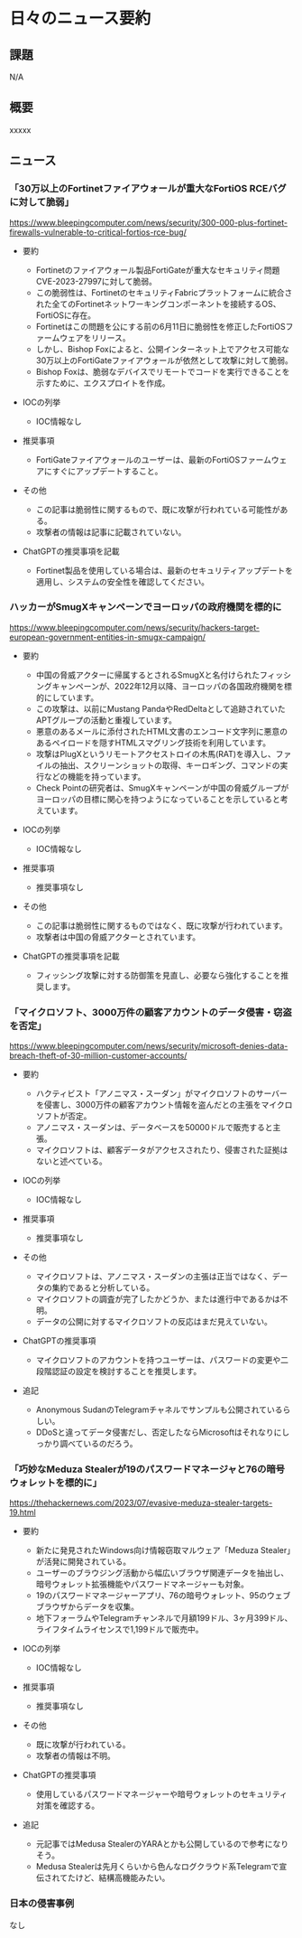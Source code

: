 # 日々のニュース要約

## 課題

N/A

## 概要

xxxxx

## ニュース

### 「30万以上のFortinetファイアウォールが重大なFortiOS RCEバグに対して脆弱」
https://www.bleepingcomputer.com/news/security/300-000-plus-fortinet-firewalls-vulnerable-to-critical-fortios-rce-bug/

- 要約
    - Fortinetのファイアウォール製品FortiGateが重大なセキュリティ問題CVE-2023-27997に対して脆弱。
    - この脆弱性は、FortinetのセキュリティFabricプラットフォームに統合された全てのFortinetネットワーキングコンポーネントを接続するOS、FortiOSに存在。
    - Fortinetはこの問題を公にする前の6月11日に脆弱性を修正したFortiOSファームウェアをリリース。
    - しかし、Bishop Foxによると、公開インターネット上でアクセス可能な30万以上のFortiGateファイアウォールが依然として攻撃に対して脆弱。
    - Bishop Foxは、脆弱なデバイスでリモートでコードを実行できることを示すために、エクスプロイトを作成。

- IOCの列挙
    - IOC情報なし

- 推奨事項
    - FortiGateファイアウォールのユーザーは、最新のFortiOSファームウェアにすぐにアップデートすること。

- その他
    - この記事は脆弱性に関するもので、既に攻撃が行われている可能性がある。
    - 攻撃者の情報は記事に記載されていない。

- ChatGPTの推奨事項を記載
    - Fortinet製品を使用している場合は、最新のセキュリティアップデートを適用し、システムの安全性を確認してください。

### ハッカーがSmugXキャンペーンでヨーロッパの政府機関を標的に
https://www.bleepingcomputer.com/news/security/hackers-target-european-government-entities-in-smugx-campaign/

- 要約
    - 中国の脅威アクターに帰属するとされるSmugXと名付けられたフィッシングキャンペーンが、2022年12月以降、ヨーロッパの各国政府機関を標的にしています。
    - この攻撃は、以前にMustang PandaやRedDeltaとして追跡されていたAPTグループの活動と重複しています。
    - 悪意のあるメールに添付されたHTML文書のエンコード文字列に悪意のあるペイロードを隠すHTMLスマグリング技術を利用しています。
    - 攻撃はPlugXというリモートアクセストロイの木馬(RAT)を導入し、ファイルの抽出、スクリーンショットの取得、キーロギング、コマンドの実行などの機能を持っています。
    - Check Pointの研究者は、SmugXキャンペーンが中国の脅威グループがヨーロッパの目標に関心を持つようになっていることを示していると考えています。

- IOCの列挙
    - IOC情報なし

- 推奨事項
    - 推奨事項なし

- その他
    - この記事は脆弱性に関するものではなく、既に攻撃が行われています。
    - 攻撃者は中国の脅威アクターとされています。

- ChatGPTの推奨事項を記載
    - フィッシング攻撃に対する防御策を見直し、必要なら強化することを推奨します。

### 「マイクロソフト、3000万件の顧客アカウントのデータ侵害・窃盗を否定」
https://www.bleepingcomputer.com/news/security/microsoft-denies-data-breach-theft-of-30-million-customer-accounts/

- 要約
    - ハクティビスト「アノニマス・スーダン」がマイクロソフトのサーバーを侵害し、3000万件の顧客アカウント情報を盗んだとの主張をマイクロソフトが否定。
    - アノニマス・スーダンは、データベースを50000ドルで販売すると主張。
    - マイクロソフトは、顧客データがアクセスされたり、侵害された証拠はないと述べている。

- IOCの列挙
    - IOC情報なし

- 推奨事項
    - 推奨事項なし

- その他
    - マイクロソフトは、アノニマス・スーダンの主張は正当ではなく、データの集約であると分析している。
    - マイクロソフトの調査が完了したかどうか、または進行中であるかは不明。
    - データの公開に対するマイクロソフトの反応はまだ見えていない。

- ChatGPTの推奨事項
    - マイクロソフトのアカウントを持つユーザーは、パスワードの変更や二段階認証の設定を検討することを推奨します。

- 追記
    - Anonymous SudanのTelegramチャネルでサンプルも公開されているらしい。
    - DDoSと違ってデータ侵害だし、否定したならMicrosoftはそれなりにしっかり調べているのだろう。

### 「巧妙なMeduza Stealerが19のパスワードマネージャと76の暗号ウォレットを標的に」
https://thehackernews.com/2023/07/evasive-meduza-stealer-targets-19.html

- 要約
    - 新たに発見されたWindows向け情報窃取マルウェア「Meduza Stealer」が活発に開発されている。
    - ユーザーのブラウジング活動から幅広いブラウザ関連データを抽出し、暗号ウォレット拡張機能やパスワードマネージャーも対象。
    - 19のパスワードマネージャーアプリ、76の暗号ウォレット、95のウェブブラウザからデータを収集。
    - 地下フォーラムやTelegramチャンネルで月額199ドル、3ヶ月399ドル、ライフタイムライセンスで1,199ドルで販売中。

- IOCの列挙
    - IOC情報なし

- 推奨事項
    - 推奨事項なし

- その他
    - 既に攻撃が行われている。
    - 攻撃者の情報は不明。

- ChatGPTの推奨事項
    - 使用しているパスワードマネージャーや暗号ウォレットのセキュリティ対策を確認する。

- 追記
    - 元記事ではMedusa StealerのYARAとかも公開しているので参考になりそう。
    - Medusa Stealerは先月くらいから色んなログクラウド系Telegramで宣伝されてたけど、結構高機能みたい。

### 日本の侵害事例
なし
